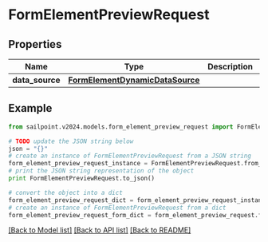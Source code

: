 # FormElementPreviewRequest


## Properties

Name | Type | Description | Notes
------------ | ------------- | ------------- | -------------
**data_source** | [**FormElementDynamicDataSource**](FormElementDynamicDataSource.md) |  | [optional] 

## Example

```python
from sailpoint.v2024.models.form_element_preview_request import FormElementPreviewRequest

# TODO update the JSON string below
json = "{}"
# create an instance of FormElementPreviewRequest from a JSON string
form_element_preview_request_instance = FormElementPreviewRequest.from_json(json)
# print the JSON string representation of the object
print FormElementPreviewRequest.to_json()

# convert the object into a dict
form_element_preview_request_dict = form_element_preview_request_instance.to_dict()
# create an instance of FormElementPreviewRequest from a dict
form_element_preview_request_form_dict = form_element_preview_request.from_dict(form_element_preview_request_dict)
```
[[Back to Model list]](../README.md#documentation-for-models) [[Back to API list]](../README.md#documentation-for-api-endpoints) [[Back to README]](../README.md)


